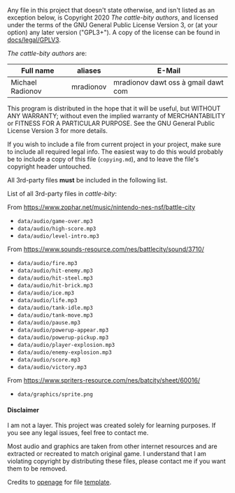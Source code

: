 Any file in this project that doesn't state otherwise, and isn't listed as an exception below, is Copyright 2020 _The cattle-bity authors_, and licensed under the terms of the GNU General Public License Version 3, or (at your option) any later version ("GPL3+"). A copy of the license can be found in [docs/legal/GPLV3](docs/legal/GPLV3).

_The cattle-bity authors_ are:

| Full name        | aliases   | E-Mail                              |
| ---------------- | --------- | ----------------------------------- |
| Michael Radionov | mradionov | mradionov dawt oss à gmail dawt com |

This program is distributed in the hope that it will be useful, but WITHOUT ANY WARRANTY; without even the implied warranty of MERCHANTABILITY or FITNESS FOR A PARTICULAR PURPOSE. See the GNU General Public License Version 3 for more details.

If you wish to include a file from current project in your project, make sure to include all required legal info. The easiest way to do this would probably be to include a copy of this file (`copying.md`), and to leave the file's copyright header untouched.

All 3rd-party files **must** be included in the following list.

List of all 3rd-party files in _cattle-bity_:

From https://www.zophar.net/music/nintendo-nes-nsf/battle-city

- `data/audio/game-over.mp3`
- `data/audio/high-score.mp3`
- `data/audio/level-intro.mp3`

From https://www.sounds-resource.com/nes/battlecity/sound/3710/

- `data/audio/fire.mp3`
- `data/audio/hit-enemy.mp3`
- `data/audio/hit-steel.mp3`
- `data/audio/hit-brick.mp3`
- `data/audio/ice.mp3`
- `data/audio/life.mp3`
- `data/audio/tank-idle.mp3`
- `data/audio/tank-move.mp3`
- `data/audio/pause.mp3`
- `data/audio/powerup-appear.mp3`
- `data/audio/powerup-pickup.mp3`
- `data/audio/player-explosion.mp3`
- `data/audio/enemy-explosion.mp3`
- `data/audio/score.mp3`
- `data/audio/victory.mp3`

From https://www.spriters-resource.com/nes/batcity/sheet/60016/

- `data/graphics/sprite.png`

#### Disclaimer

I am not a layer. This project was created solely for learning purposes. If you see any legal issues, feel free to contact me.

Most audio and graphics are taken from other internet resources and are extracted or recreated to match original game. I understand that I am violating copyright by distributing these files, please contact me if you want them to be removed.

Credits to [openage](https://github.com/SFTtech/openage) for file [template](https://github.com/SFTtech/openage/blob/master/copying.md).
